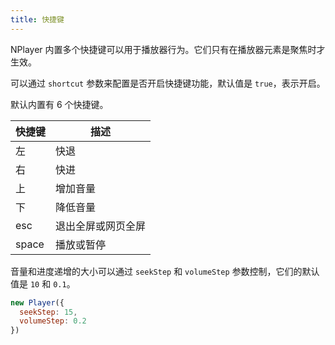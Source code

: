 ```yaml
---
title: 快捷键
---
```


NPlayer 内置多个快捷键可以用于播放器行为。它们只有在播放器元素是聚焦时才生效。

可以通过 `shortcut` 参数来配置是否开启快捷键功能，默认值是 `true`，表示开启。

默认内置有 6 个快捷键。

| 快捷键 | 描述 |
| --- | --- |
| 左 | 快退 |
| 右 | 快进 |
| 上 | 增加音量 |
| 下 | 降低音量 |
| esc | 退出全屏或网页全屏 |
| space | 播放或暂停 |

音量和进度递增的大小可以通过 `seekStep` 和 `volumeStep` 参数控制，它们的默认值是 `10` 和 `0.1`。

```js
new Player({
  seekStep: 15,
  volumeStep: 0.2
})
```
